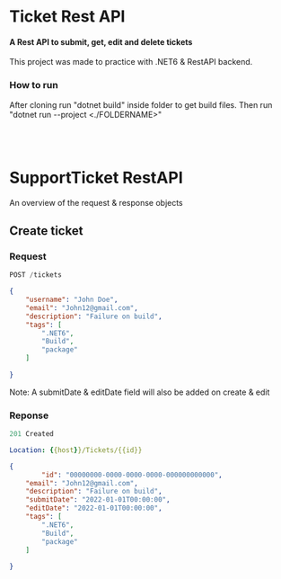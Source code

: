 # Ticket Rest API <br/>

#### A Rest API to submit, get, edit and delete tickets

This project was made to practice with .NET6 & RestAPI backend.

### How to run

After cloning run "dotnet build" inside folder to get build files.
Then run "dotnet run --project <./FOLDERNAME>"

<br/><br/>
# SupportTicket RestAPI
An overview of the request & response objects

## Create ticket

### Request
```js
POST /tickets
```

```json
{
	"username": "John Doe",
	"email": "John12@gmail.com",
	"description": "Failure on build",
	"tags": [
		".NET6",
		"Build",
		"package"
	]
	
}
```
Note: A submitDate & editDate field will also be added on create & edit

### Reponse
```js
201 Created
```

```yml
Location: {{host}}/Tickets/{{id}}
```

```json
{
    	"id": "00000000-0000-0000-0000-000000000000",
	"email": "John12@gmail.com",
	"description": "Failure on build",
	"submitDate": "2022-01-01T00:00:00",
	"editDate": "2022-01-01T00:00:00",
	"tags": [
		".NET6",
		"Build",
		"package"
	]
	
}
```
